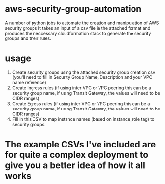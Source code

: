 # aws-security-group-automation
A number of python jobs to automate the creation and manipulation of AWS security groups
It takes an input of a csv file in the attached format and produces the neccessary cloudformation stack to generate the security groups and their rules.
# usage
1. Create security groups using the attached security group creation csv (you'll need to fill in Security Group Name,  Description and your VPC name reference)
2. Create Ingress rules (if using inter VPC or VPC peering this can be a security group name, if using Transit Gateway, the values will need to be CIDR ranges)
3. Create Egress rules (if using inter VPC or VPC peering this can be a security group name, if using Transit Gateway, the values will need to be CIDR ranges)
4. Fill in this CSV to map instance names (based on instance_role tag) to security groups.
# The example CSVs I've included are for quite a complex deployment to give you a better idea of how it all works
